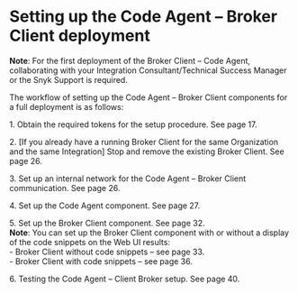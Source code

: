 # Setting up the Code Agent – Broker Client deployment

**Note**: For the first deployment of the Broker Client – Code Agent, collaborating with your Integration Consultant/Technical Success Manager or the Snyk Support is required.

&#x20;The workflow of setting up the Code Agent – Broker Client components for a full deployment is as follows:

1\.  Obtain the required tokens for the setup procedure. See page 17.

2\.  \[If you already have a running Broker Client for the same Organization and the same Integration] Stop and remove the existing Broker Client. See page 26.

3\.  Set up an internal network for the Code Agent – Broker Client communication. See page 26.

4\.  Set up the Code Agent component. See page 27.

5\.  Set up the Broker Client component. See page 32.\
**Note**: You can set up the Broker Client component with or without a display of the code snippets on the Web UI results:\
\- Broker Client without code snippets – see page 33.\
\- Broker Client with code snippets – see page 36.

6\.    Testing the Code Agent – Client Broker setup. See page 40.&#x20;

&#x20;

